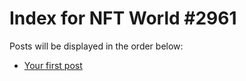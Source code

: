 # Index for NFT World #2961
Posts will be displayed in the order below:

- [Your first post](./001-first.md)

